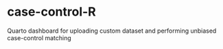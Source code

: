 # case-control-R
Quarto dashboard for uploading custom dataset and performing unbiased case-control matching
